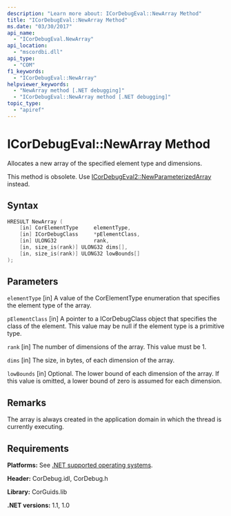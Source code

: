 ```yaml
---
description: "Learn more about: ICorDebugEval::NewArray Method"
title: "ICorDebugEval::NewArray Method"
ms.date: "03/30/2017"
api_name:
  - "ICorDebugEval.NewArray"
api_location:
  - "mscordbi.dll"
api_type:
  - "COM"
f1_keywords:
  - "ICorDebugEval::NewArray"
helpviewer_keywords:
  - "NewArray method [.NET debugging]"
  - "ICorDebugEval::NewArray method [.NET debugging]"
topic_type:
  - "apiref"
---
```

# ICorDebugEval::NewArray Method

Allocates a new array of the specified element type and dimensions.

This method is obsolete. Use [ICorDebugEval2::NewParameterizedArray](icordebugeval2-newparameterizedarray-method.md) instead.

## Syntax

```cpp
HRESULT NewArray (
    [in] CorElementType     elementType,
    [in] ICorDebugClass     *pElementClass,
    [in] ULONG32            rank,
    [in, size_is(rank)] ULONG32 dims[],
    [in, size_is(rank)] ULONG32 lowBounds[]
);
```

## Parameters

 `elementType`
 [in] A value of the CorElementType enumeration that specifies the element type of the array.

 `pElementClass`
 [in] A pointer to a ICorDebugClass object that specifies the class of the element. This value may be null if the element type is a primitive type.

 `rank`
 [in] The number of dimensions of the array. This value must be 1.

 `dims`
 [in] The size, in bytes, of each dimension of the array.

 `lowBounds`
 [in] Optional. The lower bound of each dimension of the array. If this value is omitted, a lower bound of zero is assumed for each dimension.

## Remarks

The array is always created in the application domain in which the thread is currently executing.

## Requirements

 **Platforms:** See [.NET supported operating systems](https://github.com/dotnet/core/blob/main/os-lifecycle-policy.md).

 **Header:** CorDebug.idl, CorDebug.h

 **Library:** CorGuids.lib

 **.NET versions:** 1.1, 1.0
